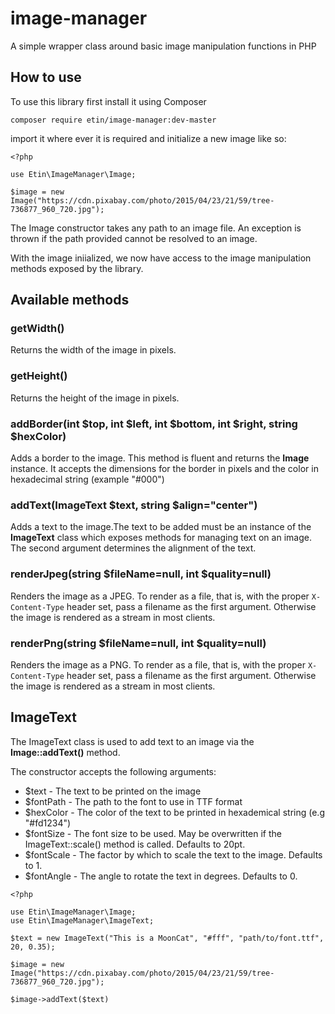 # image-manager
A simple wrapper class around basic image manipulation functions in PHP

## How to use
To use this library first install it using Composer
 ```
 composer require etin/image-manager:dev-master
 ```
 
 import it where ever it is required and initialize a new image like so:
 
 ```
 <?php
 
 use Etin\ImageManager\Image;
 
 $image = new Image("https://cdn.pixabay.com/photo/2015/04/23/21/59/tree-736877_960_720.jpg");
 ```
The Image constructor takes any path to an image file. An exception is thrown if the path provided cannot be resolved to an image.

With the image iniialized, we now have access to the image manipulation methods exposed by the library.

## Available methods
### getWidth()
Returns the width of the image in pixels.

### getHeight()
Returns the height of the image in pixels.

### addBorder(int $top, int $left, int $bottom, int $right, string $hexColor)
Adds a border to the image. This method is fluent and returns the **Image** instance.
It accepts the dimensions for the border in pixels and the color in hexadecimal string (example "#000")

### addText(ImageText $text, string $align="center")
Adds a text to the image.The text to be added must be an instance of the **ImageText** class which exposes methods for managing text on an image. The second argument determines the alignment of the text.

### renderJpeg(string $fileName=null, int $quality=null)
Renders the image as a JPEG. To render as a file, that is, with the proper ```X-Content-Type``` header set, pass a filename as the first argument. Otherwise the image is rendered as a stream in most clients.

### renderPng(string $fileName=null, int $quality=null)
Renders the image as a PNG. To render as a file, that is, with the proper ```X-Content-Type``` header set, pass a filename as the first argument. Otherwise the image is rendered as a stream in most clients.

## ImageText
The ImageText class is used to add text to an image via the **Image::addText()** method.

The constructor accepts the following arguments:

- $text - The text to be printed on the image
- $fontPath - The path to the font to use in TTF format
- $hexColor - The color of the text to be printed in hexademical string (e.g "#fd1234")
- $fontSize - The font size to be used. May be overwritten if the ImageText::scale() method is called. Defaults to 20pt.
- $fontScale - The factor by which to scale the text to the image. Defaults to 1. 
- $fontAngle - The angle to rotate the text in degrees. Defaults to 0.

```
<?php

use Etin\ImageManager\Image;
use Etin\ImageManager\ImageText;

$text = new ImageText("This is a MoonCat", "#fff", "path/to/font.ttf", 20, 0.35);

$image = new Image("https://cdn.pixabay.com/photo/2015/04/23/21/59/tree-736877_960_720.jpg");

$image->addText($text)
```
